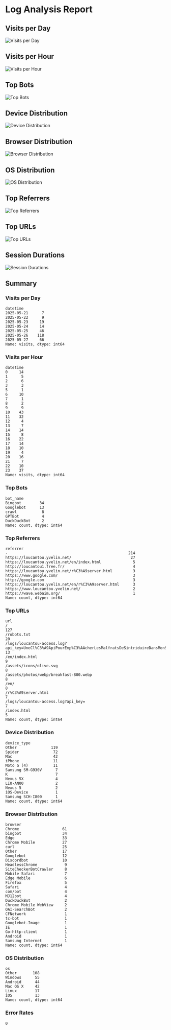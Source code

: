 
# Log Analysis Report

## Visits per Day
![Visits per Day](./visits_per_day.png)

## Visits per Hour
![Visits per Hour](./visits_per_hour.png)

## Top Bots
![Top Bots](./top_bots.png)

## Device Distribution
![Device Distribution](./device_distribution.png)

## Browser Distribution
![Browser Distribution](./browser_distribution.png)

## OS Distribution
![OS Distribution](./os_distribution.png)

## Top Referrers
![Top Referrers](./top_referrers.png)

## Top URLs
![Top URLs](./top_urls.png)

## Session Durations
![Session Durations](./session_durations.png)

## Summary

### Visits per Day
```
datetime
2025-05-21      7
2025-05-22      9
2025-05-23     19
2025-05-24     14
2025-05-25     46
2025-05-26    118
2025-05-27     66
Name: visits, dtype: int64
```

### Visits per Hour
```
datetime
0     14
1      5
2      6
3      3
5      1
6     10
7      1
8      2
9      9
10    43
11    32
12     4
13     7
14    14
15     8
16    22
17    14
18    10
19     4
20    16
21     7
22    10
23    37
Name: visits, dtype: int64
```

### Top Bots
```
bot_name
Bingbot        34
Googlebot      13
crawl           8
GPTBot          4
DuckDuckBot     2
Name: count, dtype: int64
```

### Top Referrers
```
referrer
-                                                     214
https://loucantou.yvelin.net/                          27
https://loucantou.yvelin.net/en/index.html              5
http://loucantou1.free.fr/                              4
https://loucantou.yvelin.net/r%C3%A9server.html         3
https://www.google.com/                                 3
http://google.com                                       3
https://loucantou.yvelin.net/en/r%C3%A9server.html      3
https://www.loucantou.yvelin.net/                       2
https://wave.webaim.org/                                1
Name: count, dtype: int64
```

### Top URLs
```
url
/                                                                                                                    127
/robots.txt                                                                                                           20
/logs/loucantou-access.log?api_key=UneCl%C3%A9ApiPourEmp%C3%AAcherLesMalfratsDeSintriduireDansMonSiteSuperCool%21     13
/en/index.html                                                                                                         9
/assets/icons/olive.svg                                                                                                8
/assets/photos/webp/breakfast-800.webp                                                                                 8
/en/                                                                                                                   8
/r%C3%A9server.html                                                                                                    7
/logs/loucantou-access.log?api_key=                                                                                    7
/index.html                                                                                                            5
Name: count, dtype: int64
```

### Device Distribution
```
device_type
Other               119
Spider               72
Mac                  42
iPhone               11
Moto G (4)           11
Samsung SM-G930V      7
K                     7
Nexus 5X              4
LIO-AN00              2
Nexus 5               2
iOS-Device            1
Samsung SCH-I800      1
Name: count, dtype: int64
```

### Browser Distribution
```
browser
Chrome                   61
bingbot                  34
Edge                     33
Chrome Mobile            27
curl                     25
Other                    17
Googlebot                12
Discordbot               10
HeadlessChrome            9
SiteCheckerBotCrawler     8
Mobile Safari             7
Edge Mobile               6
Firefox                   5
Safari                    4
com/bot                   4
MJ12bot                   4
DuckDuckBot               2
Chrome Mobile WebView     2
OAI-SearchBot             2
CFNetwork                 1
tc-bot                    1
Googlebot-Image           1
IE                        1
Go-http-client            1
Android                   1
Samsung Internet          1
Name: count, dtype: int64
```

### OS Distribution
```
os
Other       108
Windows      55
Android      44
Mac OS X     42
Linux        17
iOS          13
Name: count, dtype: int64
```

### Error Rates
```
0
```

